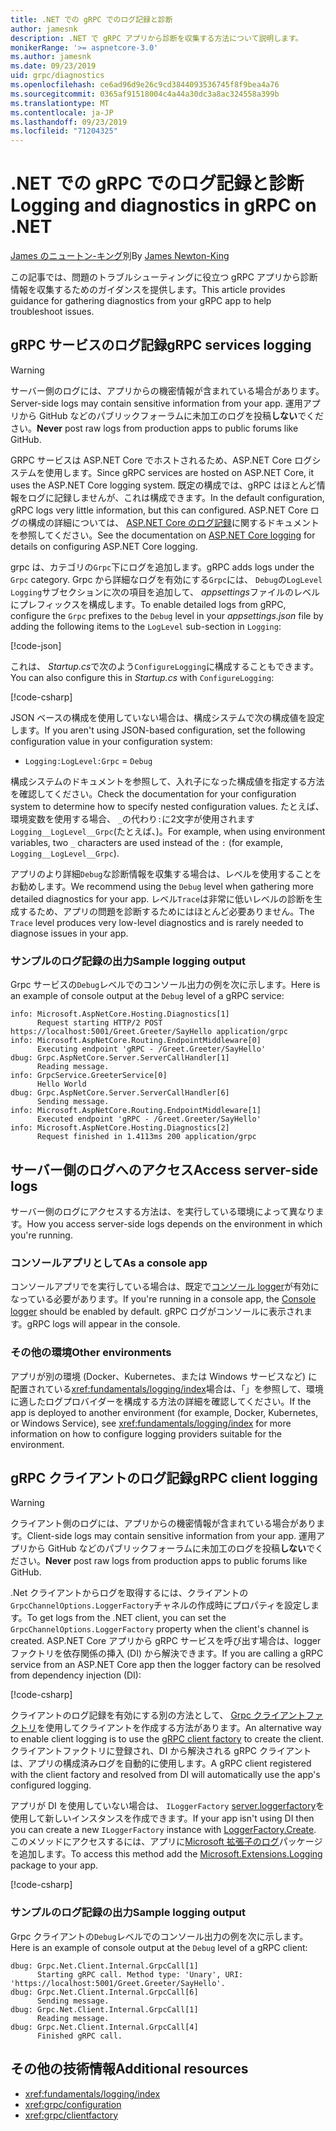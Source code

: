 ```yaml
---
title: .NET での gRPC でのログ記録と診断
author: jamesnk
description: .NET で gRPC アプリから診断を収集する方法について説明します。
monikerRange: '>= aspnetcore-3.0'
ms.author: jamesnk
ms.date: 09/23/2019
uid: grpc/diagnostics
ms.openlocfilehash: ce6ad96d9e26c9cd3844093536745f8f9bea4a76
ms.sourcegitcommit: 0365af91518004c4a44a30dc3a8ac324558a399b
ms.translationtype: MT
ms.contentlocale: ja-JP
ms.lasthandoff: 09/23/2019
ms.locfileid: "71204325"
---
```

# <a name="logging-and-diagnostics-in-grpc-on-net"></a><span data-ttu-id="763ee-103">.NET での gRPC でのログ記録と診断</span><span class="sxs-lookup"><span data-stu-id="763ee-103">Logging and diagnostics in gRPC on .NET</span></span>

<span data-ttu-id="763ee-104">[James のニュートン-キング](https://twitter.com/jamesnk)別</span><span class="sxs-lookup"><span data-stu-id="763ee-104">By [James Newton-King](https://twitter.com/jamesnk)</span></span>

<span data-ttu-id="763ee-105">この記事では、問題のトラブルシューティングに役立つ gRPC アプリから診断情報を収集するためのガイダンスを提供します。</span><span class="sxs-lookup"><span data-stu-id="763ee-105">This article provides guidance for gathering diagnostics from your gRPC app to help troubleshoot issues.</span></span>

## <a name="grpc-services-logging"></a><span data-ttu-id="763ee-106">gRPC サービスのログ記録</span><span class="sxs-lookup"><span data-stu-id="763ee-106">gRPC services logging</span></span>

> [!WARNING]
> <span data-ttu-id="763ee-107">サーバー側のログには、アプリからの機密情報が含まれている場合があります。</span><span class="sxs-lookup"><span data-stu-id="763ee-107">Server-side logs may contain sensitive information from your app.</span></span> <span data-ttu-id="763ee-108">運用アプリから GitHub などのパブリックフォーラムに未加工のログを投稿**しない**でください。</span><span class="sxs-lookup"><span data-stu-id="763ee-108">**Never** post raw logs from production apps to public forums like GitHub.</span></span>

<span data-ttu-id="763ee-109">GRPC サービスは ASP.NET Core でホストされるため、ASP.NET Core ログシステムを使用します。</span><span class="sxs-lookup"><span data-stu-id="763ee-109">Since gRPC services are hosted on ASP.NET Core, it uses the ASP.NET Core logging system.</span></span> <span data-ttu-id="763ee-110">既定の構成では、gRPC はほとんど情報をログに記録しませんが、これは構成できます。</span><span class="sxs-lookup"><span data-stu-id="763ee-110">In the default configuration, gRPC logs very little information, but this can configured.</span></span> <span data-ttu-id="763ee-111">ASP.NET Core ログの構成の詳細については、 [ASP.NET Core のログ記録](xref:fundamentals/logging/index#configuration)に関するドキュメントを参照してください。</span><span class="sxs-lookup"><span data-stu-id="763ee-111">See the documentation on [ASP.NET Core logging](xref:fundamentals/logging/index#configuration) for details on configuring ASP.NET Core logging.</span></span>

<span data-ttu-id="763ee-112">grpc は、カテゴリの`Grpc`下にログを追加します。</span><span class="sxs-lookup"><span data-stu-id="763ee-112">gRPC adds logs under the `Grpc` category.</span></span> <span data-ttu-id="763ee-113">Grpc から詳細なログを有効にする`Grpc`には、 `Debug`の`LogLevel` `Logging`サブセクションに次の項目を追加して、 *appsettings*ファイルのレベルにプレフィックスを構成します。</span><span class="sxs-lookup"><span data-stu-id="763ee-113">To enable detailed logs from gRPC, configure the `Grpc` prefixes to the `Debug` level in your *appsettings.json* file by adding the following items to the `LogLevel` sub-section in `Logging`:</span></span>

[!code-json[](diagnostics/logging-config.json?highlight=7)]

<span data-ttu-id="763ee-114">これは、 *Startup.cs*で次のよう`ConfigureLogging`に構成することもできます。</span><span class="sxs-lookup"><span data-stu-id="763ee-114">You can also configure this in *Startup.cs* with `ConfigureLogging`:</span></span>

[!code-csharp[](diagnostics/logging-config-code.cs?highlight=5)]

<span data-ttu-id="763ee-115">JSON ベースの構成を使用していない場合は、構成システムで次の構成値を設定します。</span><span class="sxs-lookup"><span data-stu-id="763ee-115">If you aren't using JSON-based configuration, set the following configuration value in your configuration system:</span></span>

* `Logging:LogLevel:Grpc` = `Debug`

<span data-ttu-id="763ee-116">構成システムのドキュメントを参照して、入れ子になった構成値を指定する方法を確認してください。</span><span class="sxs-lookup"><span data-stu-id="763ee-116">Check the documentation for your configuration system to determine how to specify nested configuration values.</span></span> <span data-ttu-id="763ee-117">たとえば、環境変数を使用する場合、 `_`の代わり`:`に2文字が使用されます`Logging__LogLevel__Grpc`(たとえば、)。</span><span class="sxs-lookup"><span data-stu-id="763ee-117">For example, when using environment variables, two `_` characters are used instead of the `:` (for example, `Logging__LogLevel__Grpc`).</span></span>

<span data-ttu-id="763ee-118">アプリのより詳細`Debug`な診断情報を収集する場合は、レベルを使用することをお勧めします。</span><span class="sxs-lookup"><span data-stu-id="763ee-118">We recommend using the `Debug` level when gathering more detailed diagnostics for your app.</span></span> <span data-ttu-id="763ee-119">レベル`Trace`は非常に低いレベルの診断を生成するため、アプリの問題を診断するためにはほとんど必要ありません。</span><span class="sxs-lookup"><span data-stu-id="763ee-119">The `Trace` level produces very low-level diagnostics and is rarely needed to diagnose issues in your app.</span></span>

### <a name="sample-logging-output"></a><span data-ttu-id="763ee-120">サンプルのログ記録の出力</span><span class="sxs-lookup"><span data-stu-id="763ee-120">Sample logging output</span></span>

<span data-ttu-id="763ee-121">Grpc サービスの`Debug`レベルでのコンソール出力の例を次に示します。</span><span class="sxs-lookup"><span data-stu-id="763ee-121">Here is an example of console output at the `Debug` level of a gRPC service:</span></span>

```
info: Microsoft.AspNetCore.Hosting.Diagnostics[1]
      Request starting HTTP/2 POST https://localhost:5001/Greet.Greeter/SayHello application/grpc
info: Microsoft.AspNetCore.Routing.EndpointMiddleware[0]
      Executing endpoint 'gRPC - /Greet.Greeter/SayHello'
dbug: Grpc.AspNetCore.Server.ServerCallHandler[1]
      Reading message.
info: GrpcService.GreeterService[0]
      Hello World
dbug: Grpc.AspNetCore.Server.ServerCallHandler[6]
      Sending message.
info: Microsoft.AspNetCore.Routing.EndpointMiddleware[1]
      Executed endpoint 'gRPC - /Greet.Greeter/SayHello'
info: Microsoft.AspNetCore.Hosting.Diagnostics[2]
      Request finished in 1.4113ms 200 application/grpc
```

## <a name="access-server-side-logs"></a><span data-ttu-id="763ee-122">サーバー側のログへのアクセス</span><span class="sxs-lookup"><span data-stu-id="763ee-122">Access server-side logs</span></span>

<span data-ttu-id="763ee-123">サーバー側のログにアクセスする方法は、を実行している環境によって異なります。</span><span class="sxs-lookup"><span data-stu-id="763ee-123">How you access server-side logs depends on the environment in which you're running.</span></span>

### <a name="as-a-console-app"></a><span data-ttu-id="763ee-124">コンソールアプリとして</span><span class="sxs-lookup"><span data-stu-id="763ee-124">As a console app</span></span>

<span data-ttu-id="763ee-125">コンソールアプリでを実行している場合は、既定で[コンソール logger](xref:fundamentals/logging/index#console-provider)が有効になっている必要があります。</span><span class="sxs-lookup"><span data-stu-id="763ee-125">If you're running in a console app, the [Console logger](xref:fundamentals/logging/index#console-provider) should be enabled by default.</span></span> <span data-ttu-id="763ee-126">gRPC ログがコンソールに表示されます。</span><span class="sxs-lookup"><span data-stu-id="763ee-126">gRPC logs will appear in the console.</span></span>

### <a name="other-environments"></a><span data-ttu-id="763ee-127">その他の環境</span><span class="sxs-lookup"><span data-stu-id="763ee-127">Other environments</span></span>

<span data-ttu-id="763ee-128">アプリが別の環境 (Docker、Kubernetes、または Windows サービスなど) に配置されている<xref:fundamentals/logging/index>場合は、「」を参照して、環境に適したログプロバイダーを構成する方法の詳細を確認してください。</span><span class="sxs-lookup"><span data-stu-id="763ee-128">If the app is deployed to another environment (for example, Docker, Kubernetes, or Windows Service), see <xref:fundamentals/logging/index> for more information on how to configure logging providers suitable for the environment.</span></span>

## <a name="grpc-client-logging"></a><span data-ttu-id="763ee-129">gRPC クライアントのログ記録</span><span class="sxs-lookup"><span data-stu-id="763ee-129">gRPC client logging</span></span>

> [!WARNING]
> <span data-ttu-id="763ee-130">クライアント側のログには、アプリからの機密情報が含まれている場合があります。</span><span class="sxs-lookup"><span data-stu-id="763ee-130">Client-side logs may contain sensitive information from your app.</span></span> <span data-ttu-id="763ee-131">運用アプリから GitHub などのパブリックフォーラムに未加工のログを投稿**しない**でください。</span><span class="sxs-lookup"><span data-stu-id="763ee-131">**Never** post raw logs from production apps to public forums like GitHub.</span></span>

<span data-ttu-id="763ee-132">.Net クライアントからログを取得するには、クライアントの`GrpcChannelOptions.LoggerFactory`チャネルの作成時にプロパティを設定します。</span><span class="sxs-lookup"><span data-stu-id="763ee-132">To get logs from the .NET client, you can set the `GrpcChannelOptions.LoggerFactory` property when the client's channel is created.</span></span> <span data-ttu-id="763ee-133">ASP.NET Core アプリから gRPC サービスを呼び出す場合は、logger ファクトリを依存関係の挿入 (DI) から解決できます。</span><span class="sxs-lookup"><span data-stu-id="763ee-133">If you are calling a gRPC service from an ASP.NET Core app then the logger factory can be resolved from dependency injection (DI):</span></span>

[!code-csharp[](diagnostics/net-client-dependency-injection.cs?highlight=7,16)]

<span data-ttu-id="763ee-134">クライアントのログ記録を有効にする別の方法として、 [Grpc クライアントファクトリ](xref:grpc/clientfactory)を使用してクライアントを作成する方法があります。</span><span class="sxs-lookup"><span data-stu-id="763ee-134">An alternative way to enable client logging is to use the [gRPC client factory](xref:grpc/clientfactory) to create the client.</span></span> <span data-ttu-id="763ee-135">クライアントファクトリに登録され、DI から解決される gRPC クライアントは、アプリの構成済みログを自動的に使用します。</span><span class="sxs-lookup"><span data-stu-id="763ee-135">A gRPC client registered with the client factory and resolved from DI will automatically use the app's configured logging.</span></span>

<span data-ttu-id="763ee-136">アプリが DI を使用していない場合は、 `ILoggerFactory` [server.loggerfactory](xref:Microsoft.Extensions.Logging.LoggerFactory.Create*)を使用して新しいインスタンスを作成できます。</span><span class="sxs-lookup"><span data-stu-id="763ee-136">If your app isn't using DI then you can create a new `ILoggerFactory` instance with [LoggerFactory.Create](xref:Microsoft.Extensions.Logging.LoggerFactory.Create*).</span></span> <span data-ttu-id="763ee-137">このメソッドにアクセスするには、アプリに[Microsoft 拡張子のログ](https://www.nuget.org/packages/microsoft.extensions.logging/)パッケージを追加します。</span><span class="sxs-lookup"><span data-stu-id="763ee-137">To access this method add the [Microsoft.Extensions.Logging](https://www.nuget.org/packages/microsoft.extensions.logging/) package to your app.</span></span>

[!code-csharp[](diagnostics/net-client-loggerfactory-create.cs?highlight=1,8)]

### <a name="sample-logging-output"></a><span data-ttu-id="763ee-138">サンプルのログ記録の出力</span><span class="sxs-lookup"><span data-stu-id="763ee-138">Sample logging output</span></span>

<span data-ttu-id="763ee-139">Grpc クライアントの`Debug`レベルでのコンソール出力の例を次に示します。</span><span class="sxs-lookup"><span data-stu-id="763ee-139">Here is an example of console output at the `Debug` level of a gRPC client:</span></span>

```
dbug: Grpc.Net.Client.Internal.GrpcCall[1]
      Starting gRPC call. Method type: 'Unary', URI: 'https://localhost:5001/Greet.Greeter/SayHello'.
dbug: Grpc.Net.Client.Internal.GrpcCall[6]
      Sending message.
dbug: Grpc.Net.Client.Internal.GrpcCall[1]
      Reading message.
dbug: Grpc.Net.Client.Internal.GrpcCall[4]
      Finished gRPC call.
```

## <a name="additional-resources"></a><span data-ttu-id="763ee-140">その他の技術情報</span><span class="sxs-lookup"><span data-stu-id="763ee-140">Additional resources</span></span>

* <xref:fundamentals/logging/index>
* <xref:grpc/configuration>
* <xref:grpc/clientfactory>
